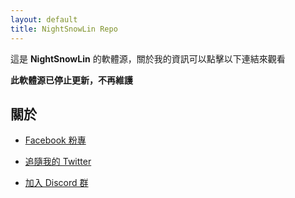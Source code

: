 ```yaml
---
layout: default
title: NightSnowLin Repo
---
```


這是 **NightSnowLin** 的軟體源，關於我的資訊可以點擊以下連結來觀看

**此軟體源已停止更新，不再維護**

## 關於

*   [Facebook 粉專](https://www.facebook.com/NightSnowOuO/)

*   [追隨我的 Twitter](https://twitter.com/nightsnowlin)

*   [加入 Discord 群](https://discord.gg/W7P6UFQ)
